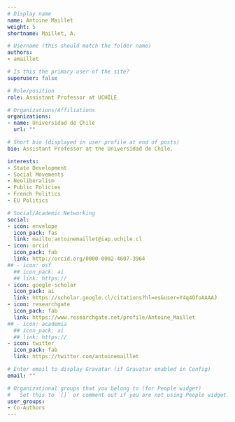 ```yaml
---
# Display name
name: Antoine Maillet
weight: 5
shortname: Maillet, A.

# Username (this should match the folder name)
authors:
- amaillet

# Is this the primary user of the site?
superuser: false

# Role/position
role: Assistant Professor at UCHILE

# Organizations/Affiliations
organizations:
- name: Universidad de Chile
  url: ""

# Short bio (displayed in user profile at end of posts)
bio: Assistant Professor at the Universidad de Chile.

interests:
- State Development
- Social Movements
- Neoliberalism
- Public Policies
- French Politics
- EU Politics

# Social/Academic Networking
social:
- icon: envelope
  icon_pack: fas
  link: mailto:antoinemaillet@iap.uchile.cl
- icon: orcid
  icon_pack: fab
  link: http://orcid.org/0000-0002-4607-3964
## - icon: osf
  ## icon_pack: ai
  ## link: https://
- icon: google-scholar
  icon_pack: ai
  link: https://scholar.google.cl/citations?hl=es&user=Y4q4OfoAAAAJ
- icon: researchgate
  icon_pack: fab
  link: https://www.researchgate.net/profile/Antoine_Maillet
## - icon: academia
  ## icon_pack: ai
  ## link: https://
- icon: twitter
  icon_pack: fab
  link: https://twitter.com/antoinemaillet

# Enter email to display Gravatar (if Gravatar enabled in Config)
email: ""

# Organizational groups that you belong to (for People widget)
#   Set this to `[]` or comment out if you are not using People widget.
user_groups:
- Co-Authors
---
```

